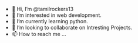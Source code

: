 - 👋 Hi, I’m @tamilrockers13
- 👀 I’m interested in web development.
- 🌱 I’m currently learning python.
- 💞️ I’m looking to collaborate on Intresting Projects.
- 📫 How to reach me ...

<!---
tamilrockers13/tamilrockers13 is a ✨ special ✨ repository because its `README.md` (this file) appears on your GitHub profile.
You can click the Preview link to take a look at your changes.
--->
